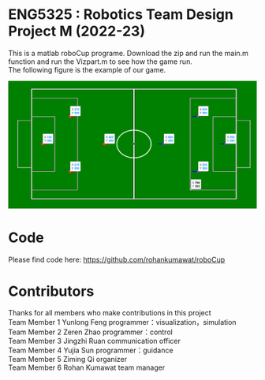 # ENG5325 : Robotics Team Design Project M (2022-23)  
This is a matlab roboCup programe. Download the zip and run the main.m function and run the Vizpart.m to see how the game run.  
The following figure is the example of our game.  

![Figure](https://github.com/rohankumawat/roboCup/blob/main/Initial%20Position.png)


# Code
Please find code here: https://github.com/rohankumawat/roboCup

# Contributors
Thanks for all members who make contributions in this project  
Team Member 1	Yunlong Feng	programmer：visualization，simulation  
Team Member 2	Zeren Zhao	programmer：control  
Team Member 3	Jingzhi Ruan	communication officer  
Team Member 4	Yujia Sun	programmer：guidance  
Team Member 5	Ziming Qi	organizer  
Team Member 6	Rohan Kumawat	team manager  
